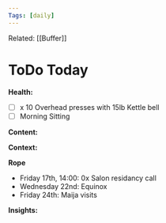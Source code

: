 ```yaml
---
Tags: [daily]
---
```

Related: [[Buffer]]
# ToDo Today

**Health:**
- [ ] x 10 Overhead presses with 15lb Kettle bell 
- [ ] Morning Sitting

**Content:**


**Context:**


**Rope**
 - Friday 17th, 14:00: 0x Salon residancy call
 - Wednesday 22nd: Equinox
 - Friday 24th: Maija visits

**Insights:**